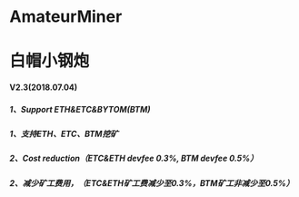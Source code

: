 # AmateurMiner
# 白帽小钢炮
####    V2.3(2018.07.04)<br>
#####   1、Support ETH&ETC&BYTOM(BTM)<br>
#####   1、支持ETH、ETC、BTM挖矿<br>
#####   2、Cost reduction（ETC&ETH devfee 0.3%, BTM devfee 0.5%）<br>
#####   2、减少矿工费用，（ETC&ETH矿工费减少至0.3%，BTM矿工非减少至0.5%）<br>

